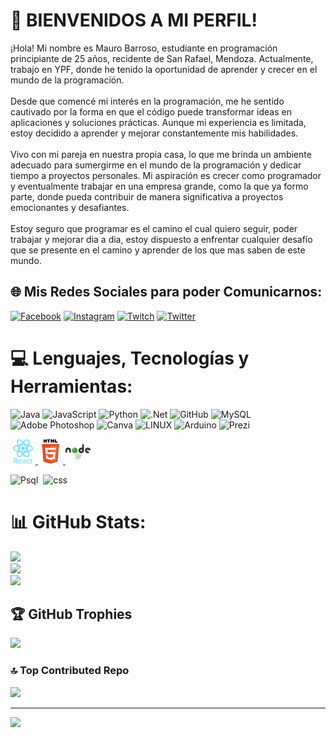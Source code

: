 # 💫 BIENVENIDOS A MI PERFIL!
¡Hola! Mi nombre es Mauro Barroso, estudiante en programación principiante de 25 años, recidente de San Rafael, Mendoza. Actualmente, trabajo en YPF, donde he tenido la oportunidad de aprender y crecer en el mundo de la programación.<br><br>Desde que comencé mi interés en la programación, me he sentido cautivado por la forma en que el código puede transformar ideas en aplicaciones y soluciones prácticas. Aunque mi experiencia es limitada, estoy decidido a aprender y mejorar constantemente mis habilidades.<br><br>Vivo con mi pareja en nuestra propia casa, lo que me brinda un ambiente adecuado para sumergirme en el mundo de la programación y dedicar tiempo a proyectos personales. Mi aspiración es crecer como programador y eventualmente trabajar en una empresa grande, como la que ya formo parte, donde pueda contribuir de manera significativa a proyectos emocionantes y desafiantes.<br><br>Estoy seguro que programar es el camino el cual quiero seguir, poder trabajar y mejorar dia a dia, estoy dispuesto a enfrentar cualquier desafío que se presente en el camino y aprender de los que mas saben de este mundo.


## 🌐 Mis Redes Sociales para poder Comunicarnos:
[![Facebook](https://img.shields.io/badge/Facebook-%231877F2.svg?logo=Facebook&logoColor=white)](https://facebook.com/mauro.barroso.13/) [![Instagram](https://img.shields.io/badge/Instagram-%23E4405F.svg?logo=Instagram&logoColor=white)](https://instagram.com/barroso_mauro) [![Twitch](https://img.shields.io/badge/Twitch-%239146FF.svg?logo=Twitch&logoColor=white)](https://twitch.tv/maujj1999) [![Twitter](https://img.shields.io/badge/Twitter-%231DA1F2.svg?logo=Twitter&logoColor=white)](https://twitter.com/mauroo_barroso) 

# 💻 Lenguajes, Tecnologías y Herramientas:
![Java](https://img.shields.io/badge/java-%23ED8B00.svg?style=for-the-badge&logo=java&logoColor=white) ![JavaScript](https://img.shields.io/badge/javascript-%23323330.svg?style=for-the-badge&logo=javascript&logoColor=%23F7DF1E) ![Python](https://img.shields.io/badge/python-3670A0?style=for-the-badge&logo=python&logoColor=ffdd54) ![.Net](https://img.shields.io/badge/.NET-5C2D91?style=for-the-badge&logo=.net&logoColor=white) ![GitHub](https://img.shields.io/badge/GitHub-%23121011.svg?style=for-the-badge&logo=github&logoColor=white) ![MySQL](https://img.shields.io/badge/mysql-%2300f.svg?style=for-the-badge&logo=mysql&logoColor=white) ![Adobe Photoshop](https://img.shields.io/badge/adobephotoshop-%2331A8FF.svg?style=for-the-badge&logo=adobephotoshop&logoColor=white) ![Canva](https://img.shields.io/badge/Canva-%2300C4CC.svg?style=for-the-badge&logo=Canva&logoColor=white) ![LINUX](https://img.shields.io/badge/Linux-FCC624?style=for-the-badge&logo=linux&logoColor=black) ![Arduino](https://img.shields.io/badge/-Arduino-00979D?style=for-the-badge&logo=Arduino&logoColor=white) ![Prezi](https://img.shields.io/badge/Prezi-%23000000.svg?style=for-the-badge&logo=Prezi&logoColor=white)

<a href="https://reactjs.org/" target="_blank" rel="noreferrer"> <img
        src="https://raw.githubusercontent.com/devicons/devicon/master/icons/react/react-original-wordmark.svg"
        alt="react" width="40" height="40" /> </a>
<a href="https://www.w3.org/html/" target="_blank" rel="noreferrer"> <img
        src="https://raw.githubusercontent.com/devicons/devicon/master/icons/html5/html5-original-wordmark.svg"
        alt="html5" width="40" height="40" /> </a>
<a href="https://nodejs.org" target="_blank" rel="noreferrer"> <img
        src="https://raw.githubusercontent.com/devicons/devicon/master/icons/nodejs/nodejs-original-wordmark.svg"
        alt="nodejs" width="40" height="40" /> </a>
<div>
<img src = "https://miro.medium.com/v2/resize:fit:500/format:webp/1*rAj9qt_OnWXCAlbJyUrhlw.gif" title"Postgresql" alt="Psql" width="60" height="60"/>&nbsp;
<img src = "https://media0.giphy.com/media/v1.Y2lkPTc5MGI3NjExdHlocndlMTF3d2NoeTJoaXZzcWx2cXprdnJtMmVwNzcwdTNpd2JrbCZlcD12MV9pbnRlcm5hbF9naWZfYnlfaWQmY3Q9cw/fsEaZldNC8A1PJ3mwp/giphy.webp" title"CSS" alt="css" width="60" height="60"/>&nbsp;
<div>

  
# 📊 GitHub Stats:
![](https://github-readme-stats.vercel.app/api?username=Maujj1999&theme=nightowl&hide_border=false&include_all_commits=false&count_private=false)<br/>
![](https://github-readme-streak-stats.herokuapp.com/?user=Maujj1999&theme=nightowl&hide_border=false)<br/>
![](https://github-readme-stats.vercel.app/api/top-langs/?username=Maujj1999&theme=nightowl&hide_border=false&include_all_commits=false&count_private=false&layout=compact)

## 🏆 GitHub Trophies
![](https://github-profile-trophy.vercel.app/?username=Maujj1999&theme=dracula&no-frame=false&no-bg=false&margin-w=4)

### 🔝 Top Contributed Repo
![](https://github-contributor-stats.vercel.app/api?username=Maujj1999&limit=5&theme=dracula&combine_all_yearly_contributions=true)

---
[![](https://visitcount.itsvg.in/api?id=Maujj1999&icon=0&color=0)](https://visitcount.itsvg.in)

<!-- Proudly created with GPRM ( https://gprm.itsvg.in ) -->
